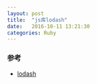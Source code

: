 ```yaml
---
layout: post
title:  "js库lodash"
date:   2016-10-11 13:21:30
categories: Ruby
---
```


### 参考
+ [lodash](https://github.com/lodash/lodash)
